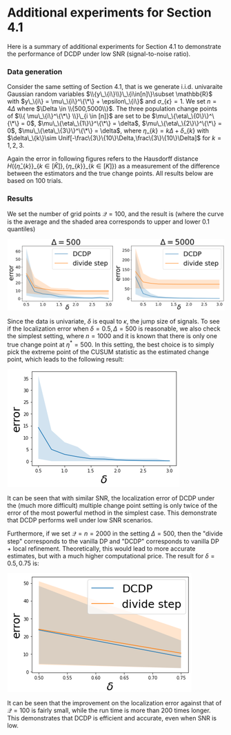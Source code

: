 # Additional experiments for Section 4.1
Here is a summary of additional experiments for Section 4.1 to demonstrate the performance of DCDP under low SNR (signal-to-noise ratio).

### Data generation

Consider the same setting of Section 4.1, that is we generate  i.i.d. univaraite Gaussian random variables $\\{y\_\{i\}\\}\_\{i\in[n]\}\subset  \mathbb{R}$  with $y\_\{i\} = \mu\_\{i\}^\{\*\} + \epsilon\_\{i\}$ and $\sigma\_\{\epsilon\}   =1$. We set $n=4\Delta$ where $\Delta \in \\{500,5000\\}$. The three population change points of $\\{ \mu\_\{i\}^\{\*\} \\}\_{i \in [n]}$ are set to be $\mu\_\{\eta\_\{0\}\}^\{\*\} = 0$, $\mu\_\{\eta\_\{1\}\}^\{\*\} = \delta$, $\mu\_\{\eta\_\{2\}\}^\{\*\} = 0$, $\mu\_\{\eta\_\{3\}\}^\{\*\} = \delta$, where $\eta\_\{k\} = k\Delta + \delta\_\{k\}$ with $\delta\_\{k\}\sim Unif[-\frac\{3\}\{10\}\Delta,\frac\{3\}\{10\}\Delta]$ for $k = 1,2,3$. 

Again the error in following figures refers to the Hausdorff distance $H(\{\widehat{\eta}\_\{k\}\}\_\{k\in [\widehat{K}]\},\{\eta\_\{k\}\}\_\{k\in [K]\})$ as a measurement of the difference between the estimators and the true change points. All results below are based on 100 trials.

### Results

We set the number of grid points $\mathcal{Q}=100$, and the result is (where the curve is the average and the shaded area corresponds to upper and lower 0.1 quantiles)

![DCDP_Q100_error_vs_delta](https://github.com/MountLee/DCDP/blob/main/figures/files/DCDP_Q100_error_vs_delta.png)

Since the data is univariate, $\delta$ is equal to $\kappa$, the jump size of signals. To see if the localization error when $\delta=0.5, \Delta=500$ is reasonable, we also check the simplest setting, where $n=1000$ and it is known that there is only one true change point at $\eta^* = 500$. In this setting, the best choice is to simply pick the extreme point of the CUSUM statistic as the estimated change point, which leads to the following result:

![single_cp](https://github.com/MountLee/DCDP/blob/main/figures/files/single-cp.png)

It can be seen that with similar SNR, the localization error of DCDP under the (much more difficult) multiple change point setting is only twice of the error of the most powerful method in the simplest case. This demonstrate that DCDP performs well under low SNR scenarios. 

Furthermore, if we set $\mathcal{Q}=n=2000$ in the setting $\Delta = 500$, then the "divide step" corresponds to the vanilla DP and "DCDP" corresponds to vanilla DP + local refinement. Theoretically, this would lead to more accurate estimates, but with a much higher computational price. The result for $\delta = 0.5, 0.75$ is:

![DP](https://github.com/MountLee/DCDP/blob/main/figures/files/DP.png)

It can be seen that the improvement on the localization error against that of $\mathcal{Q} =100$ is fairly small, while the run time is more than 200 times longer. This demonstrates that DCDP is efficient and accurate, even when SNR is low.
